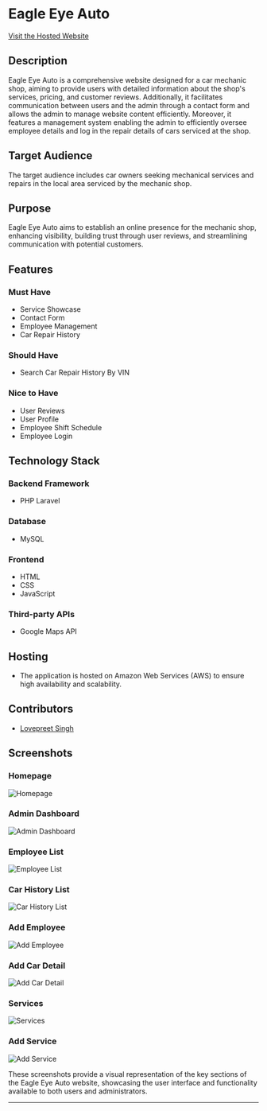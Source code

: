 # Eagle Eye Auto
[Visit the Hosted Website](http://www.lovepreet-g.com)

## Description

Eagle Eye Auto is a comprehensive website designed for a car mechanic shop, aiming to provide users with detailed information about the shop's services, pricing, and customer reviews. Additionally, it facilitates communication between users and the admin through a contact form and allows the admin to manage website content efficiently. Moreover, it features a management system enabling the admin to efficiently oversee employee details and log in the repair details of cars serviced at the shop.

## Target Audience

The target audience includes car owners seeking mechanical services and repairs in the local area serviced by the mechanic shop.

## Purpose

Eagle Eye Auto aims to establish an online presence for the mechanic shop, enhancing visibility, building trust through user reviews, and streamlining communication with potential customers.

## Features

### Must Have

- Service Showcase
- Contact Form
- Employee Management
- Car Repair History

### Should Have

- Search Car Repair History By VIN

### Nice to Have

- User Reviews
- User Profile
- Employee Shift Schedule
- Employee Login

## Technology Stack

### Backend Framework
- PHP Laravel

### Database
- MySQL

### Frontend
- HTML
- CSS
- JavaScript

### Third-party APIs
- Google Maps API

## Hosting
- The application is hosted on Amazon Web Services (AWS) to ensure high availability and scalability.

## Contributors
- [Lovepreet Singh](https://github.com/Lovepreet-G)

## Screenshots

### Homepage
![Homepage](screenshots/main.jpg)

### Admin Dashboard
![Admin Dashboard](screenshots/admin_dash.jpg)

### Employee List
![Employee List](screenshots/employeelist.jpg)

### Car History List
![Car History List](screenshots/carrepair.jpg)

### Add Employee
![Add Employee](screenshots/addemployee.jpg)

### Add Car Detail
![Add Car Detail](screenshots/addcar.jpg)

### Services
![Services](screenshots/services.jpg)

### Add Service
![Add Service](screenshots/addservices.jpg)

These screenshots provide a visual representation of the key sections of the Eagle Eye Auto website, showcasing the user interface and functionality available to both users and administrators.

---
